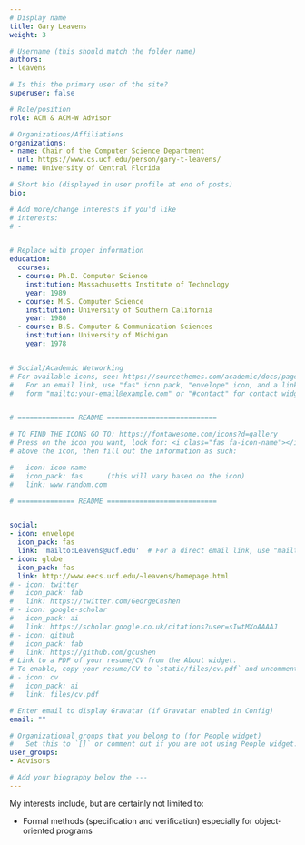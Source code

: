 ```yaml
---
# Display name
title: Gary Leavens
weight: 3

# Username (this should match the folder name)
authors:
- leavens

# Is this the primary user of the site?
superuser: false

# Role/position
role: ACM & ACM-W Advisor

# Organizations/Affiliations
organizations:
- name: Chair of the Computer Science Department
  url: https://www.cs.ucf.edu/person/gary-t-leavens/
- name: University of Central Florida

# Short bio (displayed in user profile at end of posts)
bio: 

# Add more/change interests if you'd like
# interests:
# - 


# Replace with proper information
education:
  courses:
  - course: Ph.D. Computer Science
    institution: Massachusetts Institute of Technology
    year: 1989
  - course: M.S. Computer Science
    institution: University of Southern California
    year: 1980
  - course: B.S. Computer & Communication Sciences
    institution: University of Michigan
    year: 1978


# Social/Academic Networking
# For available icons, see: https://sourcethemes.com/academic/docs/page-builder/#icons
#   For an email link, use "fas" icon pack, "envelope" icon, and a link in the
#   form "mailto:your-email@example.com" or "#contact" for contact widget.


# ============== README ===========================

# TO FIND THE ICONS GO TO: https://fontawesome.com/icons?d=gallery
# Press on the icon you want, look for: <i class="fas fa-icon-name"></i> 
# above the icon, then fill out the information as such:

# - icon: icon-name
#   icon_pack: fas      (this will vary based on the icon)
#   link: www.random.com

# ============== README ===========================


social:
- icon: envelope
  icon_pack: fas
  link: 'mailto:Leavens@ucf.edu'  # For a direct email link, use "mailto:test@example.org".
- icon: globe
  icon_pack: fas
  link: http://www.eecs.ucf.edu/~leavens/homepage.html
# - icon: twitter
#   icon_pack: fab
#   link: https://twitter.com/GeorgeCushen
# - icon: google-scholar
#   icon_pack: ai
#   link: https://scholar.google.co.uk/citations?user=sIwtMXoAAAAJ
# - icon: github
#   icon_pack: fab
#   link: https://github.com/gcushen
# Link to a PDF of your resume/CV from the About widget.
# To enable, copy your resume/CV to `static/files/cv.pdf` and uncomment the lines below.
# - icon: cv
#   icon_pack: ai
#   link: files/cv.pdf

# Enter email to display Gravatar (if Gravatar enabled in Config)
email: ""

# Organizational groups that you belong to (for People widget)
#   Set this to `[]` or comment out if you are not using People widget.
user_groups:
- Advisors

# Add your biography below the ---
---
```


My interests include, but are certainly not limited to:
- Formal methods (specification and verification) especially for object-oriented programs